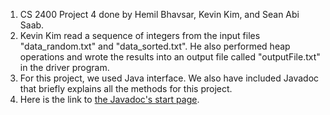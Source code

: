 1. CS 2400 Project 4 done by Hemil Bhavsar, Kevin Kim, and Sean Abi Saab.
2. Kevin Kim read a sequence of integers from the input files "data_random.txt" and "data_sorted.txt". He also performed heap operations and wrote the results into an output file called "outputFile.txt" in the driver program.
3. For this project, we used Java interface. We also have included Javadoc that briefly explains all the methods for this project.
4. Here is the link to [the Javadoc's start page]().
